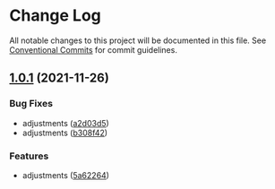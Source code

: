 # Change Log

All notable changes to this project will be documented in this file.
See [Conventional Commits](https://conventionalcommits.org) for commit guidelines.

## [1.0.1](https://github.com/diegoavieira/rdsystem/compare/v1.0.6...v1.0.1) (2021-11-26)


### Bug Fixes

* adjustments ([a2d03d5](https://github.com/diegoavieira/rdsystem/commit/a2d03d5e2cb067966fa73ea91ec3b167498002bb))
* adjustments ([b308f42](https://github.com/diegoavieira/rdsystem/commit/b308f4260392628a6e0f4ba60772b2f199bb3627))


### Features

* adjustments ([5a62264](https://github.com/diegoavieira/rdsystem/commit/5a62264825d265abdb4cff07f22c8aa523dba11a))
